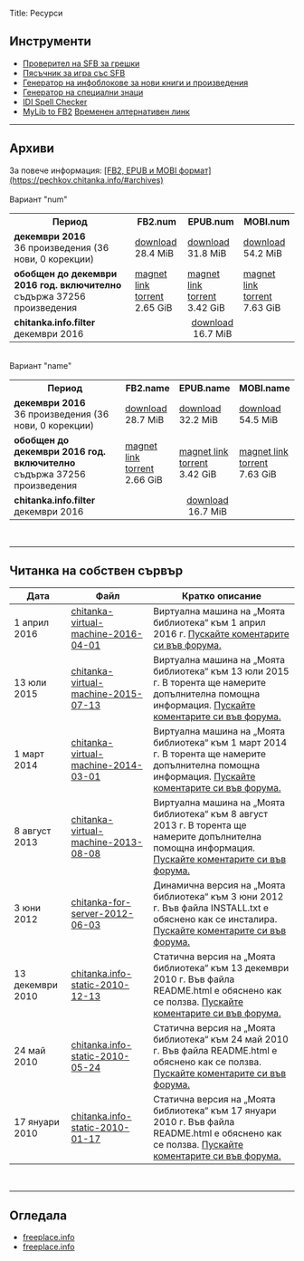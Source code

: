 Title: Ресурси

## __Инструменти__

* [Проверител на SFB за грешки](http://tools.chitanka.info/sfb-check/)
* [Пясъчник за игра със SFB](/sandbox)
* [Генератор на инфоблокове за нови книги и произведения](http://tools.chitanka.info/infogen/)
* [Генератор на специални знаци](http://tools.chitanka.info/specialchar/)
* [IDI Spell Checker](http://freeplace.info/ididictionary/bulgarian_spell_checker/)
* [MyLib to FB2](http://www.sfbg.us/mylibtofb2/) [Временен алтернативен линк](http://asen.baramov.org/rsrc/MyLibToFB2_v-0-6-03.zip)

-------------------------------------
<h2 id="archives"><strong>Архиви</strong></h2>
За повече информация: <u>[FB2, EPUB и MOBI формат](https://pechkov.chitanka.info/#archives)</u><br/>
<br/>
Вариант "num"
<table class="table table-striped">
  <tr>
    <th>Период</th>
    <th>FB2.num</th>
    <th>EPUB.num</th>
    <th>MOBI.num</th>
  </tr>
  <tr>
    <td><b>декември 2016</b><br>36 произведения (36 нови, 0 корекции)</td>
    <td><a href="//pechkov.chitanka.info/archives/chitanka.info.fb2.num-2016.12.zip">download</a><br/>28.4 MiB</td>
    <td><a href="//pechkov.chitanka.info/archives/chitanka.info.epub.num-2016.12.zip">download</a><br/>31.8 MiB</td>
    <td><a href="//pechkov.chitanka.info/archives/chitanka.info.mobi.num-2016.12.zip">download</a><br/>54.2 MiB</td>
  </tr>
  <tr class="danger">
    <td><b>обобщен до декември 2016 год. включително</b><br>съдържа 37256 произведения</td>
    <td><a href="magnet:?xt=urn:btih:81154b3a6a7af342e520770393ef1267ec5932b6&dn=chitanka.info.fb2.num-2016.12-cumulative.zip">magnet link</a><br/>
			<a href="http://zamunda.net/banan?id=500398" target="_blank">torrent</a><br/>2.65 GiB</td>
    <td><a href="magnet:?xt=urn:btih:019bf49f710747764951294637dc6935c60e1bfc&dn=chitanka.info.epub.num-2016.12-cumulative.zip">magnet link</a><br/>
			<a href="http://zamunda.net/banan?id=500396" target="_blank">torrent</a><br/>3.42 GiB</td>
    <td><a href="magnet:?xt=urn:btih:4f859b9aa10007f4584f9fda502f6bc769237cd4&dn=chitanka.info.mobi.num-2016.12-cumulative.zip">magnet link</a><br/>
			<a href="http://zamunda.net/banan?id=500403" target="_blank">torrent</a><br/>7.63 GiB</td>
  </tr>
  <tr>
    <td><b>chitanka.info.filter</b><br>декември 2016</td>
    <td colspan="3" align="center"><a href="http://pechkov.chitanka.info/util/chitanka.info.filter-2016.12.zip">download</a><br/>16.7 MiB</td>
  </tr>
</table>
<br/>
Вариант "name"
<table class="table table-striped">
  <tr>
    <th>Период</th>
    <th>FB2.name</th>
    <th>EPUB.name</th>
    <th>MOBI.name</th>
  </tr>
  <tr>
    <td><b>декември 2016</b><br>36 произведения (36 нови, 0 корекции)</td>
    <td><a href="//pechkov.chitanka.info/archives/chitanka.info.fb2.name-2016.12.zip">download</a><br/>28.7 MiB</td>
    <td><a href="//pechkov.chitanka.info/archives/chitanka.info.epub.name-2016.12.zip">download</a><br/>32.2 MiB</td>
    <td><a href="//pechkov.chitanka.info/archives/chitanka.info.mobi.name-2016.12.zip">download</a><br/>54.5 MiB</td>
  </tr>
  <tr class="danger">
    <td><b>обобщен до декември 2016 год. включително</b><br>съдържа 37256 произведения</td>
    <td><a href="magnet:?xt=urn:btih:86ff483685619162c8321a524f5d5c12c6a85de4&dn=chitanka.info.fb2.name-2016.12-cumulative.zip">magnet link</a><br/>
			<a href="http://zamunda.net/banan?id=500397" target="_blank">torrent</a><br/>2.66 GiB</td>
    <td><a href="magnet:?xt=urn:btih:e559af2d2a74a48ce78afee0b0c8be303fcc89f3&dn=chitanka.info.epub.name-2016.12-cumulative.zip">magnet link</a><br/>
				<a href="http://zamunda.net/banan?id=500395" target="_blank">torrent</a><br/>3.42 GiB</td>
    <td><a href="magnet:?xt=urn:btih:d8ed8c8681027fc2284eafca1e11411db24259ca&dn=chitanka.info.mobi.name-2016.12-cumulative.zip">magnet link</a><br/>
				<a href="http://zamunda.net/banan?id=500401" target="_blank">torrent</a><br/>7.63 GiB</td>
  </tr>
  <tr>
    <td><b>chitanka.info.filter</b><br>декември 2016</td>
    <td colspan="3" align="center"><a href="http://pechkov.chitanka.info/util/chitanka.info.filter-2016.12.zip">download</a><br/>16.7 MiB</td>
  </tr>
</table>
<br/>

-------------------------------------
<h2 id="my-library-on-my-own-server"><strong>Читанка на собствен сървър</strong></h2>

Дата             | Файл                                                                                                               | Кратко описание
---------------- | ------------------------------------------------------------------------------------------------------------------ | -----------------------------------------------------------------------------------------------------------------------------------------------------------------------------------------------------------------------------
1 април 2016     | [chitanka-virtual-machine-2016-04-01](http://files.chitanka.info/chitanka.01.04.2016.torrent)                      | Виртуална машина на „Моята библиотека“ към 1 април 2016 г. [Пускайте коментарите си във форума.](http://forum.chitanka.info/my-library-on-virtual-machine-t3949.html)
13 юли 2015      | [chitanka-virtual-machine-2015-07-13](http://files.chitanka.info/chitanka.13.07.2015.torrent)                      | Виртуална машина на „Моята библиотека“ към 13 юли 2015 г. В торента ще намерите допълнителна помощна информация. [Пускайте коментарите си във форума.](http://forum.chitanka.info/my-library-on-virtual-machine-t3949.html)
1 март 2014      | [chitanka-virtual-machine-2014-03-01](http://static.chitanka.info/tor/chitanka-virtual-machine-2014-03-01.torrent) | Виртуална машина на „Моята библиотека“ към 1 март 2014 г. В торента ще намерите допълнителна помощна информация. [Пускайте коментарите си във форума.](http://forum.chitanka.info/my-library-on-virtual-machine-t3949.html)
8 август 2013    | [chitanka-virtual-machine-2013-08-08](http://static.chitanka.info/tor/chitanka-virtual-machine-2013-08-08.torrent) | Виртуална машина на „Моята библиотека“ към 8 август 2013 г. В торента ще намерите допълнителна помощна информация. [Пускайте коментарите си във форума.](http://forum.chitanka.info/my-library-on-virtual-machine-t3949.html)
3 юни 2012       | [chitanka-for-server-2012-06-03](http://static.chitanka.info/tor/chitanka-for-server-2012-06-03.torrent)           | Динамична версия на „Моята библиотека“ към 3 юни 2012 г. Във файла INSTALL.txt е обяснено как се инсталира. [Пускайте коментарите си във форума.](http://forum.chitanka.info/chitanka-download-own-server-t3178.html)
13 декември 2010 | [chitanka.info-static-2010-12-13](http://static.chitanka.info/tor/chitanka.info-static-2010-12-13.torrent)         | Статична версия на „Моята библиотека“ към 13 декември 2010 г. Във файла README.html е обяснено как се ползва. [Пускайте коментарите си във форума.](http://forum.chitanka.info/static-version-t1517.html)
24 май 2010      | [chitanka.info-static-2010-05-24](http://static.chitanka.info/tor/chitanka.info-static-2010-05-24.torrent)         | Статична версия на „Моята библиотека“ към 24 май 2010 г. Във файла README.html е обяснено как се ползва. [Пускайте коментарите си във форума.](http://forum.chitanka.info/static-version-t1517.html)
17 януари 2010   | [chitanka.info-static-2010-01-17](http://static.chitanka.info/tor/chitanka.info-static-2010-01-17.torrent)         | Статична версия на „Моята библиотека“ към 17 януари 2010 г. Във файла README.html е обяснено как се ползва. [Пускайте коментарите си във форума.](http://forum.chitanka.info/static-version-t1517.html)

<br/>

-------------------------------------
## __Огледала__

* [freeplace.info](http://freeplace.info/proxy/browse.php?u=http://clivl6rf3vft7ihw.onion)
* [freeplace.info](http://freeplace.info/proxy/browse.php?u=http://chitanka.i2p)

